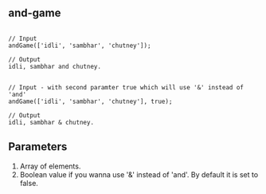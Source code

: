 ## and-game

```JS

// Input
andGame(['idli', 'sambhar', 'chutney']);

// Output
idli, sambhar and chutney.


// Input - with second paramter true which will use '&' instead of 'and'
andGame(['idli', 'sambhar', 'chutney'], true);

// Output
idli, sambhar & chutney.

```

## Parameters
1. Array of elements.
2. Boolean value if you wanna use '&' instead of 'and'. By default it is set to false.

